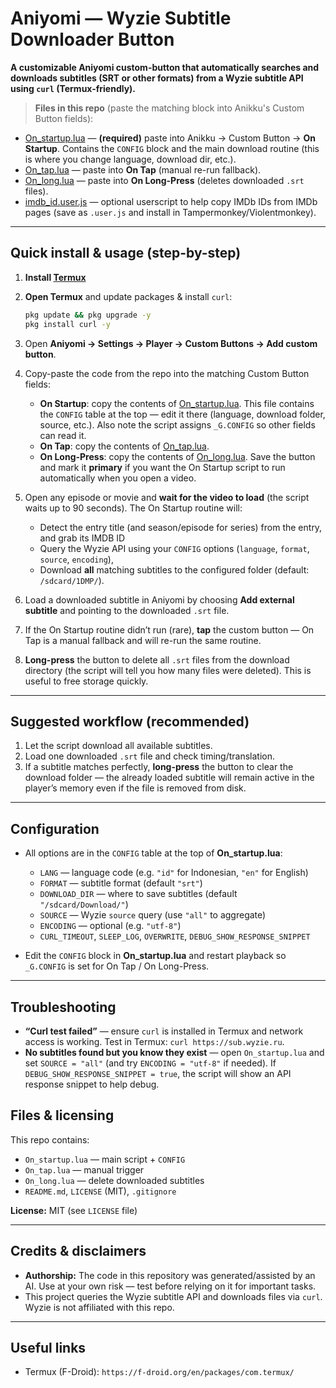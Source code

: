 
# Aniyomi — Wyzie Subtitle Downloader Button

**A customizable Aniyomi custom-button that automatically searches and downloads subtitles (SRT or other formats) from a Wyzie subtitle API using `curl` (Termux-friendly).**

> **Files in this repo** (paste the matching block into Anikku's Custom Button fields):
- [On_startup.lua](./On_startup.lua) — **(required)** paste into Anikku → Custom Button → **On Startup**. Contains the `CONFIG` block and the main download routine (this is where you change language, download dir, etc.).
- [On_tap.lua](./On_tap.lua) — paste into **On Tap** (manual re-run fallback).
- [On_long.lua](./On_long.lua) — paste into **On Long-Press** (deletes downloaded `.srt` files).
- [imdb_id.user.js](./imdb_id.user.js) — optional userscript to help copy IMDb IDs from IMDb pages (save as `.user.js` and install in Tampermonkey/Violentmonkey).

---

## Quick install & usage (step-by-step)

1. **Install [Termux](https://f-droid.org/en/packages/com.termux/)** 

3. **Open Termux** and update packages & install `curl`:
   ```bash
   pkg update && pkg upgrade -y
   pkg install curl -y
   ```
5. Open **Aniyomi → Settings → Player → Custom Buttons → Add custom button**.

6. Copy-paste the code from the repo into the matching Custom Button fields:

   * **On Startup**: copy the contents of [On\_startup.lua](./On_startup.lua). This file contains the `CONFIG` table at the top — edit it there (language, download folder, source, etc.). Also note the script assigns `_G.CONFIG` so other fields can read it.
   * **On Tap**: copy the contents of [On\_tap.lua](./On_tap.lua).
   * **On Long-Press**: copy the contents of [On\_long.lua](./On_long.lua).
     Save the button and mark it **primary** if you want the On Startup script to run automatically when you open a video.

9. Open any episode or movie and **wait for the video to load** (the script waits up to 90 seconds). The On Startup routine will:

   * Detect the entry title (and season/episode for series) from the entry, and grab its IMDB ID
   * Query the Wyzie API using your `CONFIG` options (`language`, `format`, `source`, `encoding`),
   * Download **all** matching subtitles to the configured folder (default: `/sdcard/1DMP/`).

10. Load a downloaded subtitle in Aniyomi by choosing **Add external subtitle** and pointing to the downloaded `.srt` file.

11. If the On Startup routine didn’t run (rare), **tap** the custom button — On Tap is a manual fallback and will re-run the same routine.

12. **Long-press** the button to delete all `.srt` files from the download directory (the script will tell you how many files were deleted). This is useful to free storage quickly.

---

## Suggested workflow (recommended)

1. Let the script download all available subtitles.
2. Load one downloaded `.srt` file and check timing/translation.
3. If a subtitle matches perfectly, **long-press** the button to clear the download folder — the already loaded subtitle will remain active in the player’s memory even if the file is removed from disk.

---

## Configuration

* All options are in the `CONFIG` table at the top of **On\_startup.lua**:

  * `LANG` — language code (e.g. `"id"` for Indonesian, `"en"` for English)
  * `FORMAT` — subtitle format (default `"srt"`)
  * `DOWNLOAD_DIR` — where to save subtitles (default `"/sdcard/Download/"`)
  * `SOURCE` — Wyzie `source` query (use `"all"` to aggregate)
  * `ENCODING` — optional (e.g. `"utf-8"`)
  * `CURL_TIMEOUT`, `SLEEP_LOG`, `OVERWRITE`, `DEBUG_SHOW_RESPONSE_SNIPPET`
* Edit the `CONFIG` block in **On\_startup.lua** and restart playback so `_G.CONFIG` is set for On Tap / On Long-Press.

---

## Troubleshooting

* **“Curl test failed”** — ensure `curl` is installed in Termux and network access is working. Test in Termux: `curl https://sub.wyzie.ru`.
* **No subtitles found but you know they exist** — open `On_startup.lua` and set `SOURCE = "all"` (and try `ENCODING = "utf-8"` if needed). If `DEBUG_SHOW_RESPONSE_SNIPPET = true`, the script will show an API response snippet to help debug.


## Files & licensing

This repo contains:

* `On_startup.lua` — main script + `CONFIG`
* `On_tap.lua` — manual trigger
* `On_long.lua` — delete downloaded subtitles
* `README.md`, `LICENSE` (MIT), `.gitignore`

**License:** MIT (see `LICENSE` file)

---

## Credits & disclaimers

* **Authorship:** The code in this repository was generated/assisted by an AI. Use at your own risk — test before relying on it for important tasks.
* This project queries the Wyzie subtitle API and downloads files via `curl`. Wyzie is not affiliated with this repo.

---

## Useful links

* Termux (F-Droid): `https://f-droid.org/en/packages/com.termux/`
